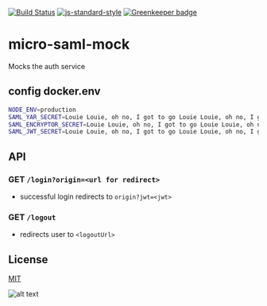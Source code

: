 [![Build Status](https://travis-ci.org/telemark/micro-saml-mock.svg?branch=master)](https://travis-ci.org/telemark/micro-saml-mock)
[![js-standard-style](https://img.shields.io/badge/code%20style-standard-brightgreen.svg?style=flat)](https://github.com/feross/standard)
[![Greenkeeper badge](https://badges.greenkeeper.io/telemark/micro-saml-mock.svg)](https://greenkeeper.io/)

# micro-saml-mock

Mocks the auth service

## config docker.env

```bash
NODE_ENV=production
SAML_YAR_SECRET=Louie Louie, oh no, I got to go Louie Louie, oh no, I got to go
SAML_ENCRYPTOR_SECRET=Louie Louie, oh no, I got to go Louie Louie, oh no, I got to go
SAML_JWT_SECRET=Louie Louie, oh no, I got to go Louie Louie, oh no, I got to go

```

## API

### GET ```/login?origin=<url for redirect>```

- successful login redirects to ```origin?jwt=<jwt>```

### GET ```/logout```

- redirects user to ```<logoutUrl>```

## License

[MIT](LICENSE)

![alt text](https://robots.kebabstudios.party/micro-saml-mock.png "Robohash image of micro-saml-mock")
